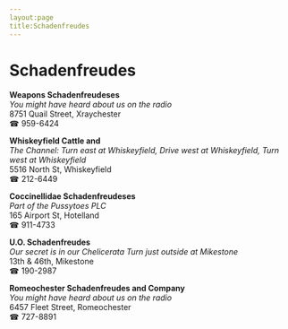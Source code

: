 ```yaml
---
layout:page
title:Schadenfreudes
---
```

# Schadenfreudes

**Weapons Schadenfreudeses**  
_You might have heard about us on the radio_  
8751 Quail Street, Xraychester  
☎ 959-6424



**Whiskeyfield Cattle and**  
_The Channel: Turn east at Whiskeyfield, Drive west at Whiskeyfield, Turn west at Whiskeyfield_  
5516 North St, Whiskeyfield  
☎ 212-6449



**Coccinellidae Schadenfreudeses**  
_Part of the Pussytoes PLC_  
165 Airport St, Hotelland  
☎ 911-4733



**U.O. Schadenfreudes**  
_Our secret is in our Chelicerata 
Turn just outside at Mikestone_  
13th & 46th, Mikestone  
☎ 190-2987



**Romeochester Schadenfreudes and Company**  
_You might have heard about us on the radio_  
6457 Fleet Street, Romeochester  
☎ 727-8891




